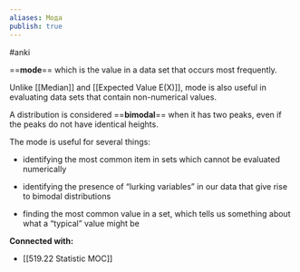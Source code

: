 ```yaml
---
aliases: Мода
publish: true
---
```

#anki

==**mode**== which is the value in a data set that occurs most frequently.

Unlike [[Median]] and [[Expected Value E(X)]], mode is also useful in evaluating data sets that contain non-numerical values.

A distribution is considered ==**bimodal**== when it has two peaks, even if the peaks do not have identical heights.


The mode is useful for several things:

- identifying the most common item in sets which cannot be evaluated numerically
    
- identifying the presence of “lurking variables” in our data that give rise to bimodal distributions
    
- finding the most common value in a set, which tells us something about what a “typical” value might be




**Connected with:**
- [[519.22 Statistic MOC]]

